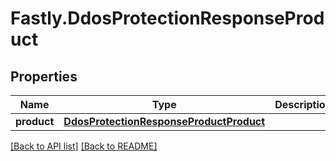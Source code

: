 # Fastly.DdosProtectionResponseProduct

## Properties

Name | Type | Description | Notes
------------ | ------------- | ------------- | -------------
**product** | [**DdosProtectionResponseProductProduct**](DdosProtectionResponseProductProduct.md) |  | [optional] 


[[Back to API list]](../../README.md#endpoints) [[Back to README]](../../README.md)
